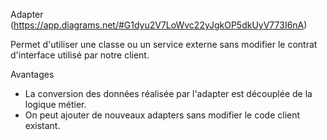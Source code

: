 Adapter (https://app.diagrams.net/#G1dyu2V7LoWvc22yJgkOP5dkUyV773I6nA)

Permet d'utiliser une classe ou un service externe sans modifier le contrat d'interface utilisé par notre client.

Avantages

- La conversion des données réalisée par l'adapter est découplée de la logique métier.
- On peut ajouter de nouveaux adapters sans modifier le code client existant.
